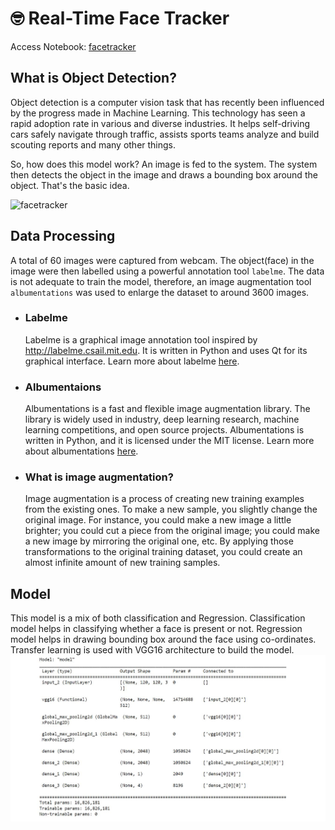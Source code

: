 # 🤓 Real-Time Face Tracker
Access Notebook: [facetracker](notebook.ipynb)

## What is Object Detection?
Object detection is a computer vision task that has recently been influenced by the progress made in Machine Learning. This technology has seen a rapid adoption rate in various and diverse industries. It helps self-driving cars safely navigate through traffic,  assists sports teams analyze and build scouting reports and many other things.

So, how does this model work? An image is fed to the system. The system then detects the object in the image and draws a bounding box around the object. That's the basic idea.

![facetracker](facetracker.gif)

## Data Processing
A total of 60 images were captured from webcam. The object(face) in the image were then labelled using a powerful annotation tool `labelme`. The data is not adequate to train the model, therefore, an image augmentation tool `albumentations` was used to enlarge the dataset to around 3600 images.

- ### Labelme
    Labelme is a graphical image annotation tool inspired by http://labelme.csail.mit.edu. It is written in Python and uses Qt for its graphical interface.
Learn more about labelme [here](https://github.com/wkentaro/labelme).

- ### Albumentaions
    Albumentations is a fast and flexible image augmentation library. The library is widely used in industry, deep learning research, machine learning competitions, and open source projects. Albumentations is written in Python, and it is licensed under the MIT license. Learn more about albumentations [here](https://albumentations.ai/).

- ### What is image augmentation?
    Image augmentation is a process of creating new training examples from the existing ones. To make a new sample, you slightly change the original image. For instance, you could make a new image a little brighter; you could cut a piece from the original image; you could make a new image by mirroring the original one, etc. By applying those transformations to the original training dataset, you could create an almost infinite amount of new training samples.

## Model
This model is a mix of both classification and Regression. Classification model helps in classifying whether a face is present or not. Regression model helps in drawing bounding box around the face using co-ordinates. Transfer learning is used with VGG16 architecture to build the model.
![modelsummary](img.JPG)
